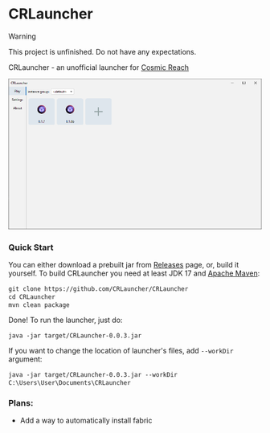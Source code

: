 # CRLauncher

> [!WARNING]  
> This project is unfinished. Do not have any expectations.

CRLauncher - an unofficial launcher for [Cosmic Reach](https://finalforeach.itch.io/cosmic-reach)

![Screenshot.png](images/Screenshot.png)

### Quick Start

You can either download a prebuilt jar from [Releases](https://github.com/CRLauncher/CRLauncher/releases) page, or, build it yourself. To build CRLauncher you need at least JDK 17 and
[Apache Maven](https://maven.apache.org/):
```shell
git clone https://github.com/CRLauncher/CRLauncher
cd CRLauncher
mvn clean package
```

Done! To run the launcher, just do:
```shell
java -jar target/CRLauncher-0.0.3.jar
```

If you want to change the location of launcher's files, add `--workDir` argument:
```shell
java -jar target/CRLauncher-0.0.3.jar --workDir C:\Users\User\Documents\CRLauncher
```


### Plans:
 - Add a way to automatically install fabric